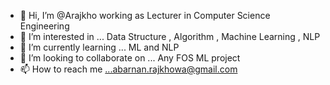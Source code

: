 - 👋 Hi, I’m @Arajkho working as Lecturer in Computer Science Engineering
- 👀 I’m interested in ... Data Structure , Algorithm , Machine Learning , NLP
- 🌱 I’m currently learning ... ML and NLP
- 💞️ I’m looking to collaborate on ... Any FOS ML project
- 📫 How to reach me ...abarnan.rajkhowa@gmail.com

<!---
AbarrnanRajkhowa/AbarrnanRajkhowa is a ✨ special ✨ repository because its `README.md` (this file) appears on your GitHub profile.
You can click the Preview link to take a look at your changes.
--->
